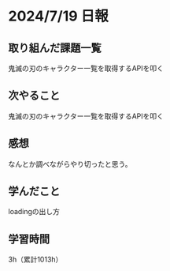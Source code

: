 # 2024/7/19 日報
## 取り組んだ課題一覧
鬼滅の刃のキャラクター一覧を取得するAPIを叩く

## 次やること
鬼滅の刃のキャラクター一覧を取得するAPIを叩く


## 感想
なんとか調べながらやり切ったと思う。

## 学んだこと
loadingの出し方

## 学習時間
3h（累計1013h）
